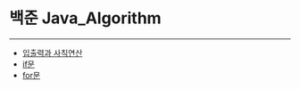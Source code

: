 
# 백준 Java_Algorithm

- - -
* [입출력과 사칙연산](https://github.com/jcdororo/Java_Algorithm/tree/master/%EC%9E%85%EC%B6%9C%EB%A0%A5%EA%B3%BC%20%EC%82%AC%EC%B9%99%EC%97%B0%EC%82%B0)
* [if문](https://github.com/jcdororo/Java_Algorithm/tree/master/if%EB%AC%B8)
* [for문](https://github.com/jcdororo/Java_Algorithm/tree/master/for%EB%AC%B8)
